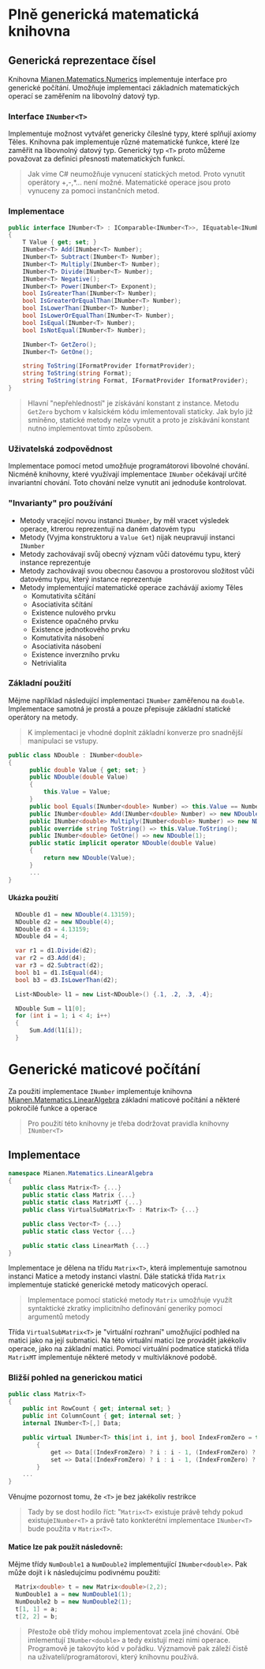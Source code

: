 # Plně generická matematická knihovna
## Generická reprezentace čísel
Knihovna [Mianen.Matematics.Numerics](https://github.com/MianenCZ/Mianen/tree/Credit/Mianen/Matematics.Numerics "GitHub - Mianen[Credit]") implementuje interface pro generické počítání.
Umožňuje implementaci základních matematických operací se zaměřením na libovolný datový typ.

### Interface `INumber<T>`
Implementuje možnost vytvářet genericky číleslné typy, které splňují axiomy Těles.
Knihovna pak implementuje různé matematické funkce, které lze zaměřit na libovnolný datový typ.
Generický typ `<T>` proto můžeme považovat za definici přesnosti matematických funkcí.

>Jak víme C# neumožňuje vynucení statických metod. Proto vynutit operátory +,-,\*... není možné.
Matematické operace jsou proto vynuceny za pomoci instančních metod.

### Implementace
```cs
public interface INumber<T> : IComparable<INumber<T>>, IEquatable<INumber<T>>
{
    T Value { get; set; }
    INumber<T> Add(INumber<T> Number);
    INumber<T> Subtract(INumber<T> Number);
    INumber<T> Multiply(INumber<T> Number);
    INumber<T> Divide(INumber<T> Number);
    INumber<T> Negative();
    INumber<T> Power(INumber<T> Exponent);
    bool IsGreaterThan(INumber<T> Number);
    bool IsGreaterOrEqualThan(INumber<T> Number);
    bool IsLowerThan(INumber<T> Number);
    bool IsLowerOrEqualThan(INumber<T> Number);
    bool IsEqual(INumber<T> Number);
    bool IsNotEqual(INumber<T> Number);

    INumber<T> GetZero();
    INumber<T> GetOne();

    string ToString(IFormatProvider IformatProvider);
    string ToString(string Format);
    string ToString(string Format, IFormatProvider IformatProvider);
}
```

>Hlavní "nepřehledností" je získávání konstant z instance.
Metodu `GetZero` bychom v kalsickém kódu imlementovali staticky.
Jak bylo již smíněno, statické metody nelze vynutit a proto je získávání
konstant nutno implementovat tímto způsobem.


### Uživatelská zodpovědnost

Implementace pomocí metod umožňuje programátorovi libovolné chování.
Nicméně knihovny, které využívají implementace `INumber` očekávají určité
invariantní chování. Toto chování nelze vynutit ani jednoduše kontrolovat.


### "Invarianty" pro používání

 - Metody vracející novou instanci `INumber`, by měl vracet  výsledek operace,
 ktrerou reprezentují na daném datovém typu
 - Metody (Vyjma konstruktoru a `Value Get`) nijak neupravují instanci `INumber`
 - Metody zachovávají svůj obecný význam vůči datovému typu, který instance reprezentuje
 - Metody zachovávají svou obecnou časovou a prostorovou složitost vůči
 datovému typu, který instance reprezentuje
 - Metody implementující matematické operace zachávájí axiomy Těles
    - Komutativita sčítání
    - Asociativita sčítání
    - Existence nulového prvku
    - Existence opačného prvku
    - Existence jednotkového prvku
    - Komutativita násobení
    - Asociativita násobení
    - Existence inverzního prvku
    - Netrivialita



### Základní použití
Mějme například následující implementaci `INumber` zaměřenou na `double`.
Implementace samotná je prostá a pouze přepisuje základní statické operátory na metody.

>K implementaci je vhodné doplnit základní konverze pro snadnější manipulaci se vstupy.

```cs
public class NDouble : INumber<double>
{
      public double Value { get; set; }
      public NDouble(double Value)
      {
          this.Value = Value;
      }
      public bool Equals(INumber<double> Number) => this.Value == Number.Value;
      public INumber<double> Add(INumber<double> Number) => new NDouble(this.Value + Number.Value);
      public INumber<double> Multiply(INumber<double> Number) => new NDouble(this.Value * Number.Value);
      public override string ToString() => this.Value.ToString();
      public INumber<double> GetOne() => new NDouble(1);
      public static implicit operator NDouble(double Value)
      {
          return new NDouble(Value);
      }
      ...
}
```

#### Ukázka použití
```cs
  NDouble d1 = new NDouble(4.13159);
  NDouble d2 = new NDouble(4);
  NDouble d3 = 4.13159;
  NDouble d4 = 4;

  var r1 = d1.Divide(d2);
  var r2 = d3.Add(d4);
  var r3 = d2.Subtract(d2);
  bool b1 = d1.IsEqual(d4);
  bool b3 = d3.IsLowerThan(d2);

  List<NDouble> l1 = new List<NDouble>() {.1, .2, .3, .4};

  NDouble Sum = l1[0];
  for (int i = 1; i < 4; i++)
  {
      Sum.Add(l1[i]);
  }
```

# Generické maticové počítání

Za použití implementace `INumber` implementuje knihovna [Mianen.Matematics.LinearAlgebra](https://github.com/MianenCZ/Mianen/tree/Credit/Mianen/Matematics.LinearAlgebra "GitHub - Mianen[Credit]") základní maticové počítání a některé pokročilé funkce a operace

>Pro použití této knihovny je třeba dodržovat pravidla knihovny `INumber<T>`

## Implementace
```cs
namespace Mianen.Matematics.LinearAlgebra
{
    public class Matrix<T> {...}
    public static class Matrix {...}
    public static class MatrixMT {...}
    public class VirtualSubMatrix<T> : Matrix<T> {...}

    public class Vector<T> {...}
    public static class Vector {...}

    public static class LinearMath {...}
}
```

Implementace je dělena na třídu `Matrix<T>`, která implementuje samotnou instanci Matice a metody instanci vlastní. Dále statická třída `Matrix` implementuje statické generické metody maticových operací.
>Implementace pomocí statické metody `Matrix` umožňuje využít syntaktické zkratky implicitního definování generiky pomocí argumentů metody

Třída `VirtualSubMatrix<T>` je "virtuální rozhraní" umožňující podhled na matici jako na její submatici. Na této virtuální matici lze provádět jakékoliv operace, jako na základní matici. Pomocí virtuální podmatice statická třída `MatrixMT` implementuje některé metody v multivláknové podobě.

### Bližší pohled na generickou matici
```cs
public class Matrix<T>
{
    public int RowCount { get; internal set; }
    public int ColumnCount { get; internal set; }
    internal INumber<T>[,] Data;

    public virtual INumber<T> this[int i, int j, bool IndexFromZero = true]
		{
			get => Data[(IndexFromZero) ? i : i - 1, (IndexFromZero) ? j : j - 1];
			set => Data[(IndexFromZero) ? i : i - 1, (IndexFromZero) ? j : j - 1] = value;
		}
    ...
}
```
Věnujme pozornost tomu, že `<T>` je bez jakékoliv restrikce
>Tady by se dost hodilo říct: "`Matrix<T>` existuje právě tehdy pokud existuje`INumber<T>` a právě tato konkterétní implementace `INumber<T>` bude použita v `Matrix<T>`.

#### Matice lze pak použít následovně:
Mějme třídy `NumDouble1` a `NumDouble2` implementující `INumber<double>`. Pak může dojít i k následujcímu podivnému použití:
```cs
  Matrix<double> t = new Matrix<double>(2,2);
  NumDouble1 a = new NumDouble1(1);
  NumDouble2 b = new NumDouble2(1);
  t[1, 1] = a;
  t[2, 2] = b;
```
>Přestože obě třídy mohou implementovat zcela jiné chování. Obě imlementují `INumber<double>` a tedy existují mezi nimi operace. Programově je takovýto kód v pořádku. Významově pak záleží čistě na uživateli/programátorovi, který knihovnu používá.
